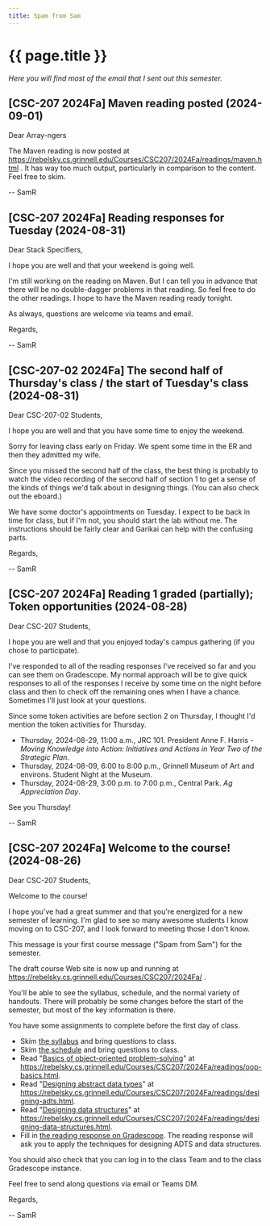 ```yaml
---
title: Spam from Sam
---
```

# {{ page.title }}

_Here you will find most of the email that I sent out this semester._

## [CSC-207 2024Fa] Maven reading posted (2024-09-01) 

Dear Array-ngers

The Maven reading is now posted at <https://rebelsky.cs.grinnell.edu/Courses/CSC207/2024Fa/readings/maven.html> . It has way too much output, particularly in comparison to the content. Feel free to skim.

-- SamR

## [CSC-207 2024Fa] Reading responses for Tuesday (2024-08-31)

Dear Stack Specifiers,

I hope you are well and that your weekend is going well.

I'm still working on the reading on Maven. But I can tell you in advance that there will be no double-dagger problems in that reading. So feel free to do the other readings. I hope to have the Maven reading ready tonight.

As always, questions are welcome via teams and email.

Regards,

-- SamR

## [CSC-207-02 2024Fa] The second half of Thursday's class / the start of Tuesday's class (2024-08-31)

Dear CSC-207-02 Students,

I hope you are well and that you have some time to enjoy the weekend.

Sorry for leaving class early on Friday. We spent some time in the ER and then they admitted my wife.

Since you missed the second half of the class, the best thing is probably to watch the video recording of the second half of section 1 to get a sense of the kinds of things we'd talk about in designing things. (You can also check out the eboard.)

We have some doctor's appointments on Tuesday. I expect to be back in time for class, but if I'm not, you should start the lab without me. The instructions should be fairly clear and Garikai can help with the confusing parts.

Regards,

-- SamR

## [CSC-207 2024Fa] Reading 1 graded (partially); Token opportunities (2024-08-28)

Dear CSC-207 Students,

I hope you are well and that you enjoyed today's campus gathering (if you chose to participate).

I've responded to all of the reading responses I've received so far and you can see them on Gradescope. My normal approach will be to give quick responses to all of the responses I receive by some time on the night before class and then to check off the remaining ones when I have a chance. Sometimes I'll just look at your questions.

Since some token activities are before section 2 on Thursday, I thought I'd mention the token activities for Thursday.

* Thursday, 2024-08-29, 11:00 a.m., JRC 101.
  President Anne F. Harris -
  _Moving Knowledge into Action: Initiatives and Actions in Year Two of the Strategic Plan_.
* Thursday, 2024-08-09, 6:00 to 8:00 p.m., Grinnell Museum of Art and environs.
  Student Night at the Museum.
* Thursday, 2024-08-29, 3:00 p.m. to 7:00 p.m., Central Park.
  _Ag Appreciation Day_.

See you Thursday!

 -- SamR

## [CSC-207 2024Fa] Welcome to the course! (2024-08-26)

Dear CSC-207 Students,

Welcome to the course!

I hope you've had a great summer and that you're energized for a new semester of learning. I'm glad to see so many awesome students I know moving on to CSC-207, and I look forward to meeting those I don't know.

This message is your first course message ("Spam from Sam") for the semester.

The draft course Web site is now up and running at <https://rebelsky.cs.grinnell.edu/Courses/CSC207/2024Fa/> .

You'll be able to see the syllabus, schedule, and the normal variety of handouts. There will probably be some changes before the start of the semester, but most of the key information is there.

You have some assignments to complete before the first day of class.

* Skim [the syllabus](https://rebelsky.cs.grinnell.edu/Courses/CSC207/2024Fa/syllabus/) and bring questions to class.
* Skim [the schedule](https://rebelsky.cs.grinnell.edu/Courses/CSC207/2024Fa/schedule/) and bring questions to class.
* Read "[Basics of object-oriented problem-solving](https://rebelsky.cs.grinnell.edu/Courses/CSC207/2024Fa/readings/oop-basics.html)" at <https://rebelsky.cs.grinnell.edu/Courses/CSC207/2024Fa/readings/oop-basics.html>.
* Read "[Designing abstract data types](https://rebelsky.cs.grinnell.edu/Courses/CSC207/2024Fa/readings/designing-adts.html)" at <https://rebelsky.cs.grinnell.edu/Courses/CSC207/2024Fa/readings/designing-adts.html>.
* Read "[Designing data structures](https://rebelsky.cs.grinnell.edu/Courses/CSC207/2024Fa/readings/designing-data-structures.html)" at <https://rebelsky.cs.grinnell.edu/Courses/CSC207/2024Fa/readings/designing-data-structures.html>.
* Fill in [the reading response on Gradescope](https://www.gradescope.com/courses/818402/assignments/4803432/). The reading response will ask you to apply the techniques for designing ADTS and data structures.

You should also check that you can log in to the class Team and to the class Gradescope instance.

Feel free to send along questions via email or Teams DM.

Regards,

-- SamR
